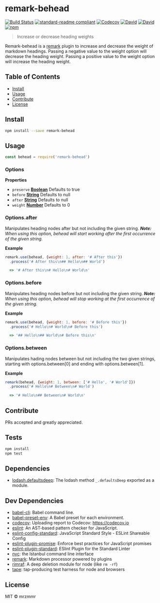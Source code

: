 # remark-behead

[![Build Status](https://img.shields.io/circleci/project/mrzmmr/remark-behead/master.svg?style=flat-square)](https://circleci.com/gh/mrzmmr/remark-behead/tree/master)
[![standard-readme compliant](https://img.shields.io/badge/standard--readme-OK-green.svg?style=flat-square)](https://github.com/RichardLitt/standard-readme)
[![Codecov](https://img.shields.io/codecov/c/github/mrzmmr/remark-behead.svg)](https://codecov.io/gh/mrzmmr/remark-behead)
[![David](https://img.shields.io/david/mrzmmr/remark-behead.svg)](https://david-dm.org/)
[![David](https://img.shields.io/david/dev/mrzmmr/remark-behead.svg)](https://david-dm.org/)
[![npm](https://img.shields.io/npm/v/remark-behead.svg)](https://www.npmjs.com/package/array-2-object.svg)


> Increase or decrease heading weights

Remark-behead is a [remark](https://github.com/wooorm/remark) plugin to 
increase and decrease the weight of markdown headings. Passing a 
negative value to the weight option will decrease the heading weight.
Passing a positive value to the weight option will increase the heading 
weight.


## Table of Contents

- [Install](#install)
- [Usage](#usage)
- [Contribute](#contribute)
- [License](#license)

## Install

```sh
npm install --save remark-behead
```

## Usage

```js
const behead = require('remark-behead')
```

### Options

**Properties**

-   `preserve` **[Boolean](https://developer.mozilla.org/en-US/docs/Web/JavaScript/Reference/Global_Objects/Boolean)** Defaults to true
-   `before` **[String](https://developer.mozilla.org/en-US/docs/Web/JavaScript/Reference/Global_Objects/String)** Defaults to null
-   `after` **[String](https://developer.mozilla.org/en-US/docs/Web/JavaScript/Reference/Global_Objects/String)** Defaults to null
-   `weight` **[Number](https://developer.mozilla.org/en-US/docs/Web/JavaScript/Reference/Global_Objects/Number)** Defaults to 0

### Options.after

Manipulates heading nodes after but not including the given 
string. _**Note:** When using this option, behead will start 
working after the first occurrence of the given string._

**Example**

```javascript
remark.use(behead, {weight: 1, after: '# After this'})
  .process('# After this\n## Hello\n## World')

  => '# After this\n# Hello\n# World\n'
```

### Options.before

Manipulates heading nodes before but not including the given 
string. _**Note:** When using this option, behead will stop 
working at the first occurrence of the given string._

**Example**

```javascript
remark.use(behead, {weight: 1, before: '# Before this'})
  .process('# Hello\n# World\n# Before this')

  => '## Hello\n## World\n# Before this\n'
```

### Options.between

Manipulates hading nodes between but not including the two given 
strings, starting with options.between[0] and ending with
options.between[1].

**Example**

```javascript
remark(behead, {weight: 1, between: ['# Hello', '# World']})
  .process('# Hello\n# Between\n# World')

  => '# Hello\n## Between\n# World\n'
```

## Contribute

PRs accepted and greatly appreciated.

## Tests

```sh
npm install
npm test
```

## Dependencies

- [lodash.defaultsdeep](https://github.com/lodash/lodash): The lodash method `_.defaultsDeep` exported as a module.

## Dev Dependencies

- [babel-cli](https://github.com/babel/babel/tree/master/packages): Babel command line.
- [babel-preset-env](https://github.com/babel/babel-preset-env): A Babel preset for each environment.
- [codecov](https://github.com/codecov/codecov-node): Uploading report to Codecov: https://codecov.io
- [eslint](https://github.com/eslint/eslint): An AST-based pattern checker for JavaScript.
- [eslint-config-standard](https://github.com/feross/eslint-config-standard): JavaScript Standard Style - ESLint Shareable Config
- [eslint-plugin-promise](https://github.com/xjamundx/eslint-plugin-promise): Enforce best practices for JavaScript promises
- [eslint-plugin-standard](https://github.com/xjamundx/eslint-plugin-standard): ESlint Plugin for the Standard Linter
- [nyc](https://github.com/istanbuljs/nyc): the Istanbul command line interface
- [remark](https://github.com/wooorm/remark): Markdown processor powered by plugins
- [rimraf](https://github.com/isaacs/rimraf): A deep deletion module for node (like `rm -rf`)
- [tape](https://github.com/substack/tape): tap-producing test harness for node and browsers

## License

MIT © mrzmmr
